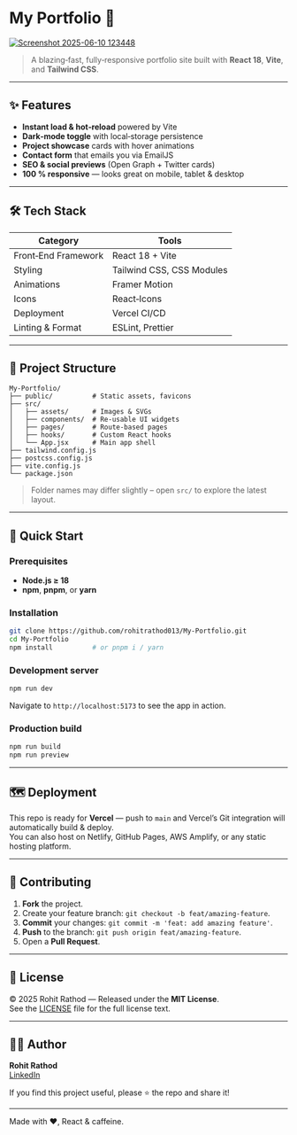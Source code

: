 # My Portfolio 🚀

[![Screenshot 2025-06-10 123448](https://github.com/user-attachments/assets/59a90087-2ed6-4ef3-8713-342d82b64787)](https://my-portfolio-rohit-s-projects-e3e2f31c.vercel.app)

> A blazing‑fast, fully‑responsive portfolio site built with **React 18**, **Vite**, and **Tailwind CSS**.

---

## ✨ Features

- **Instant load & hot‑reload** powered by Vite
- **Dark‑mode toggle** with local‑storage persistence
- **Project showcase** cards with hover animations
- **Contact form** that emails you via EmailJS
- **SEO & social previews** (Open Graph + Twitter cards)
- **100 % responsive** — looks great on mobile, tablet & desktop

---

## 🛠 Tech Stack

| Category            | Tools |
|---------------------|-------|
| Front‑End Framework | React 18 + Vite |
| Styling             | Tailwind CSS, CSS Modules |
| Animations          | Framer Motion |
| Icons               | React‑Icons |
| Deployment          | Vercel CI/CD |
| Linting & Format    | ESLint, Prettier |

---

## 📂 Project Structure

```text
My-Portfolio/
├── public/          # Static assets, favicons
├── src/
│   ├── assets/      # Images & SVGs
│   ├── components/  # Re‑usable UI widgets
│   ├── pages/       # Route‑based pages
│   ├── hooks/       # Custom React hooks
│   └── App.jsx      # Main app shell
├── tailwind.config.js
├── postcss.config.js
├── vite.config.js
└── package.json
```

> Folder names may differ slightly – open `src/` to explore the latest layout.

---

## 🚀 Quick Start

### Prerequisites

- **Node.js ≥ 18**
- **npm**, **pnpm**, or **yarn**

### Installation

```bash
git clone https://github.com/rohitrathod013/My-Portfolio.git
cd My-Portfolio
npm install          # or pnpm i / yarn
```

### Development server

```bash
npm run dev
```

Navigate to `http://localhost:5173` to see the app in action.

### Production build

```bash
npm run build
npm run preview
```

---

## 🗺️ Deployment

This repo is ready for **Vercel** — push to `main` and Vercel’s Git integration will automatically build & deploy.  
You can also host on Netlify, GitHub Pages, AWS Amplify, or any static hosting platform.

---

## 🤝 Contributing

1. **Fork** the project.
2. Create your feature branch: `git checkout -b feat/amazing-feature`.
3. **Commit** your changes: `git commit -m 'feat: add amazing feature'`.
4. **Push** to the branch: `git push origin feat/amazing-feature`.
5. Open a **Pull Request**.

---

## 📜 License

© 2025 Rohit Rathod — Released under the **MIT License**.  
See the [LICENSE](LICENSE) file for the full license text.

---

## 🙋‍♂️ Author

**Rohit Rathod**  
[LinkedIn](https://www.linkedin.com/in/rohit-rathod-83ba97183/)

If you find this project useful, please ⭐️ the repo and share it!

---

Made with ❤️, React & caffeine.

